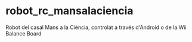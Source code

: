 robot_rc_mansalaciencia
=======================

Robot del casal Mans a la Ciència, controlat a través d'Android o de la Wii Balance Board
